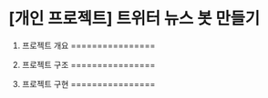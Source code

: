 # [개인 프로젝트] 트위터 뉴스 봇 만들기

1. 프로젝트 개요
================

2. 프로젝트 구조
================

3. 프로젝트 구현
================

